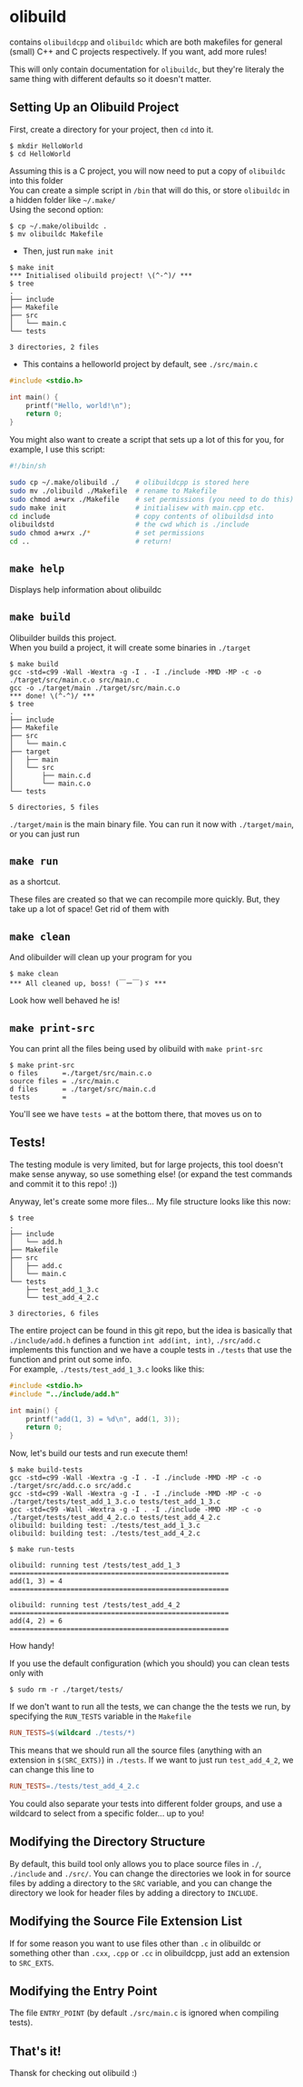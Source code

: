 # olibuild
contains `olibuildcpp` and `olibuildc` which are both makefiles for general (small) C++ and C projects respectively. If you want, add more rules!

This will only contain documentation for `olibuildc`, but they're literaly the same thing with different defaults so it doesn't matter.

## Setting Up an Olibuild Project

First, create a directory for your project, then `cd` into it.

```plaintext
$ mkdir HelloWorld
$ cd HelloWorld
```

Assuming this is a C project, you will now need to put a copy of `olibuildc` into this folder  
You can create a simple script in `/bin` that will do this, or store `olibuildc` in a hidden folder like `~/.make/`  
Using the second option:  

```plaintext
$ cp ~/.make/olibuildc .
$ mv olibuildc Makefile
```

- Then, just run `make init`

```plaintext
$ make init
*** Initialised olibuild project! \(^-^)/ *** 
$ tree
.
├── include
├── Makefile
├── src
│   └── main.c
└── tests

3 directories, 2 files
```

- This contains a helloworld project by default, see `./src/main.c`

```c
#include <stdio.h>

int main() {
    printf("Hello, world!\n");
    return 0;
}
```

You might also want to create a script that sets up a lot of this for you, for example, I use this script:
```sh
#!/bin/sh

sudo cp ~/.make/olibuild ./    # olibuildcpp is stored here
sudo mv ./olibuild ./Makefile  # rename to Makefile
sudo chmod a+wrx ./Makefile    # set permissions (you need to do this)
sudo make init                 # initialisew with main.cpp etc.
cd include                     # copy contents of olibuildsd into
olibuildstd                    # the cwd which is ./include
sudo chmod a+wrx ./*           # set permissions
cd ..                          # return!
```

## `make help`

Displays help information about olibuildc

## `make build`

Olibuilder builds this project.  
When you build a project, it will create some binaries in `./target`

```plaintext
$ make build
gcc -std=c99 -Wall -Wextra -g -I . -I ./include -MMD -MP -c -o ./target/src/main.c.o src/main.c
gcc -o ./target/main ./target/src/main.c.o
*** done! \(^-^)/ ***
$ tree
.
├── include
├── Makefile
├── src
│   └── main.c
├── target
│   ├── main
│   └── src
│       ├── main.c.d
│       └── main.c.o
└── tests

5 directories, 5 files
```

`./target/main` is the main binary file. You can run it now with `./target/main`, or you can just run

## `make run`

as a shortcut.

These files are created so that we can recompile more quickly. But, they take up a lot of space! Get rid of them with 

## `make clean`

And olibuilder will clean up your program for you

```plaintext
$ make clean
*** All cleaned up, boss! (￣ー￣)ゞ ***
```

Look how well behaved he is!

## `make print-src`

You can print all the files being used by olibuild with `make print-src`

```plaintext
$ make print-src
o files      =./target/src/main.c.o
source files = ./src/main.c
d files      = ./target/src/main.c.d
tests        = 
```

You'll see we have `tests =` at the bottom there, that moves us on to 

## Tests!

The testing module is very limited, but for large projects, this tool doesn't make sense anyway, so use something else! (or expand the test commands and commit it to this repo! :))  

Anyway, let's create some more files... My file structure looks like this now:

```plaintext
$ tree
.
├── include
│   └── add.h
├── Makefile
├── src
│   ├── add.c
│   └── main.c
└── tests
    ├── test_add_1_3.c
    └── test_add_4_2.c

3 directories, 6 files
```

The entire project can be found in this git repo, but the idea is basically that `./include/add.h` defines a function `int add(int, int)`, `./src/add.c` implements this function and we have a couple tests in `./tests` that use the function and print out some info.  
For example, `./tests/test_add_1_3.c` looks like this:

```c
#include <stdio.h>
#include "../include/add.h"

int main() {
	printf("add(1, 3) = %d\n", add(1, 3));
	return 0;
}
```

Now, let's build our tests and run execute them!

```plaintext
$ make build-tests 
gcc -std=c99 -Wall -Wextra -g -I . -I ./include -MMD -MP -c -o ./target/src/add.c.o src/add.c
gcc -std=c99 -Wall -Wextra -g -I . -I ./include -MMD -MP -c -o ./target/tests/test_add_1_3.c.o tests/test_add_1_3.c
gcc -std=c99 -Wall -Wextra -g -I . -I ./include -MMD -MP -c -o ./target/tests/test_add_4_2.c.o tests/test_add_4_2.c
olibuild: building test: ./tests/test_add_1_3.c 
olibuild: building test: ./tests/test_add_4_2.c 

$ make run-tests

olibuild: running test /tests/test_add_1_3
======================================================
add(1, 3) = 4
======================================================

olibuild: running test /tests/test_add_4_2
======================================================
add(4, 2) = 6
======================================================
```

How handy!

If you use the default configuration (which you should) you can clean tests only with

```plaintext
$ sudo rm -r ./target/tests/
```

If we don't want to run all the tests, we can change the the tests we run, by specifying the `RUN_TESTS` variable in the `Makefile`

```Makefile
RUN_TESTS=$(wildcard ./tests/*)
```

This means that we should run all the source files (anything with an extension in `$(SRC_EXTS)`) in `./tests`.
If we want to just run `test_add_4_2`, we can change this line to

```Makefile
RUN_TESTS=./tests/test_add_4_2.c
```

You could also separate your tests into different folder groups, and use a wildcard to select from a specific folder... up to you!

## Modifying the Directory Structure

By default, this build tool only allows you to place source files in `./`, `./include` and `./src/`. 
You can change the directories we look in for source files by adding a directory to the `SRC` variable, and you can change the directory we look for header files by adding a directory to `INCLUDE`.

## Modifying the Source File Extension List

If for some reason you want to use files other than `.c` in olibuildc or something other than `.cxx`, `.cpp` or `.cc` in olibuildcpp, just add an extension to `SRC_EXTS`.

## Modifying the Entry Point

The file `ENTRY_POINT` (by default  `./src/main.c` is ignored when compiling tests).

## That's it!

Thansk for checking out olibuild :)
